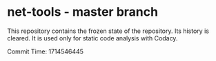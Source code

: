 # net-tools - master branch

This repository contains the frozen state of the repository.
Its history is cleared. It is used only for static code
analysis with Codacy.

Commit Time: 1714546445